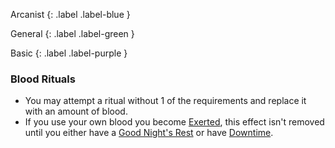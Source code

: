 Arcanist
{: .label .label-blue }

General
{: .label .label-green }

Basic
{: .label .label-purple }

### Blood Rituals

* You may attempt a ritual without 1 of the requirements and replace it with an amount of blood.
* If you use your own blood you become [Exerted](Game/Core/Effects#Exerted), this effect isn't removed until you either have a [Good Night's Rest](Game/Activities#Good%20Night's%20Rest) or have [Downtime](Game/Telling-The-Story#Downtime).
